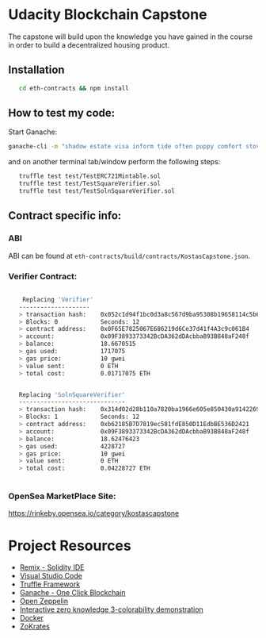 # Udacity Blockchain Capstone

The capstone will build upon the knowledge you have gained in the course in order to build a decentralized housing product.

## Installation

```bash
   cd eth-contracts && npm install
```

## How to test my code:

Start Ganache:

```bash
ganache-cli -m "shadow estate visa inform tide often puppy comfort stove course garden exist"  -a 45 -l 80000000000
```
and on another terminal tab/window perform the following steps:

```bash
   truffle test test/TestERC721Mintable.sol
   truffle test test/TestSquareVerifier.sol
   truffle test test/TestSolnSquareVerifier.sol
```

## Contract specific info:

### ABI

ABI can be found at `eth-contracts/build/contracts/KostasCapstone.json`.

### Verifier Contract:
```bash

    Replacing 'Verifier'
   --------------------
   > transaction hash:    0x052c1d94f1bc0d3a8c567d9ba95308b19658114c5b6ca370389383277b34ac07
   > Blocks: 0            Seconds: 12
   > contract address:    0x0F65E7825067E686219d6Ce37d41f4A3c9c061B4
   > account:             0x09F3893373342BcDA362dDAcbbaB93B848aF248f
   > balance:             18.6670515
   > gas used:            1717075
   > gas price:           10 gwei
   > value sent:          0 ETH
   > total cost:          0.01717075 ETH


   Replacing 'SolnSquareVerifier'
   ------------------------------
   > transaction hash:    0x314d02d28b110a7820ba1966e605e850430a914226992a635d3793acde19dc39
   > Blocks: 1            Seconds: 12
   > contract address:    0xb62185B7D7819ec581fdE850D11EdbBE536D2421
   > account:             0x09F3893373342BcDA362dDAcbbaB93B848aF248f
   > balance:             18.62476423
   > gas used:            4228727
   > gas price:           10 gwei
   > value sent:          0 ETH
   > total cost:          0.04228727 ETH
   
```

### OpenSea MarketPlace Site:
https://rinkeby.opensea.io/category/kostascapstone



# Project Resources

* [Remix - Solidity IDE](https://remix.ethereum.org/)
* [Visual Studio Code](https://code.visualstudio.com/)
* [Truffle Framework](https://truffleframework.com/)
* [Ganache - One Click Blockchain](https://truffleframework.com/ganache)
* [Open Zeppelin ](https://openzeppelin.org/)
* [Interactive zero knowledge 3-colorability demonstration](http://web.mit.edu/~ezyang/Public/graph/svg.html)
* [Docker](https://docs.docker.com/install/)
* [ZoKrates](https://github.com/Zokrates/ZoKrates)
